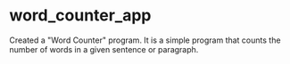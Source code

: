 # word_counter_app
Created a "Word Counter" program. It is a simple program that counts the number of words in a given sentence or paragraph.
